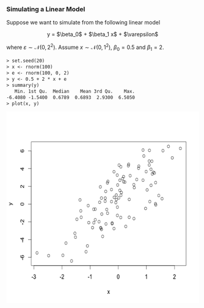 ### Simulating a Linear Model
Suppose we want to simulate from the following linear model

<p style='text-align: center;'>y = $\beta_0$ + $\beta_1 x$ + $\varepsilon$</p>

where $\varepsilon\sim\mathcal{N}(0, 2^2)$. Assume $x\sim\mathcal{N}(0,1^2)$, $\beta_0 = 0.5$ and $\beta_1 = 2$.

```
> set.seed(20)
> x <- rnorm(100)
> e <- rnorm(100, 0, 2)
> y <- 0.5 + 2 * x + e
> summary(y)
   Min. 1st Qu.  Median    Mean 3rd Qu.    Max. 
-6.4080 -1.5400  0.6789  0.6893  2.9300  6.5050 
> plot(x, y)
```

<img src="../assets/images/image-01.png" height=500>
  
  
  

  
